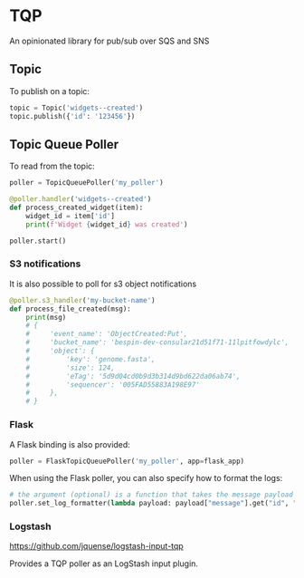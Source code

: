 # TQP

An opinionated library for pub/sub over SQS and SNS

## Topic

To publish on a topic:

```py
topic = Topic('widgets--created')
topic.publish({'id': '123456'})
```

## Topic Queue Poller

To read from the topic:

```py
poller = TopicQueuePoller('my_poller')

@poller.handler('widgets--created')
def process_created_widget(item):
    widget_id = item['id']
    print(f'Widget {widget_id} was created')

poller.start()
```

### S3 notifications

It is also possible to poll for s3 object notifications

```py
@poller.s3_handler('my-bucket-name')
def process_file_created(msg):
    print(msg)
    # {
    #     'event_name': 'ObjectCreated:Put',
    #     'bucket_name': 'bespin-dev-consular21d51f71-11lpitfowdylc',
    #     'object': {
    #         'key': 'genome.fasta',
    #         'size': 124,
    #         'eTag': '5d9d04cd0b9d3b314d9bd622da06ab74',
    #         'sequencer': '005FAD55883A198E97'
    #     },
    # }
```

### Flask

A Flask binding is also provided:

```py
poller = FlaskTopicQueuePoller('my_poller', app=flask_app)
```

When using the Flask poller, you can also specify how to format the logs:

```py
# the argument (optional) is a function that takes the message payload as input and return a message identifier
poller.set_log_formatter(lambda payload: payload["message"].get("id", "<NO ID>"))
```

### Logstash

https://github.com/jquense/logstash-input-tqp

Provides a TQP poller as an LogStash input plugin.

